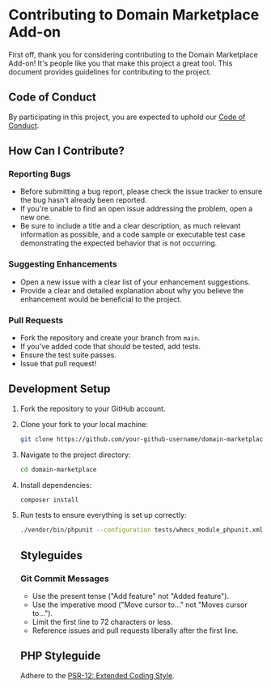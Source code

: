 # Contributing to Domain Marketplace Add-on

First off, thank you for considering contributing to the Domain Marketplace Add-on! It's people like you that make this project a great tool. This document provides guidelines for contributing to the project.

## Code of Conduct

By participating in this project, you are expected to uphold our [Code of Conduct](CODE_OF_CONDUCT.md).

## How Can I Contribute?

### Reporting Bugs

- Before submitting a bug report, please check the issue tracker to ensure the bug hasn't already been reported.
- If you're unable to find an open issue addressing the problem, open a new one.
- Be sure to include a title and a clear description, as much relevant information as possible, and a code sample or executable test case demonstrating the expected behavior that is not occurring.

### Suggesting Enhancements

- Open a new issue with a clear list of your enhancement suggestions.
- Provide a clear and detailed explanation about why you believe the enhancement would be beneficial to the project.

### Pull Requests

- Fork the repository and create your branch from `main`.
- If you've added code that should be tested, add tests.
- Ensure the test suite passes.
- Issue that pull request!

## Development Setup

1. Fork the repository to your GitHub account.
2. Clone your fork to your local machine:
   ```bash
   git clone https://github.com/your-github-username/domain-marketplace.git
   ```

3. Navigate to the project directory:

   ```bash
   cd domain-marketplace
   ```

4. Install dependencies:

   ```bash
   composer install
   ```

5. Run tests to ensure everything is set up correctly:

   ```bash
   ./vendor/bin/phpunit --configuration tests/whmcs_module_phpunit.xml
   ```

   ## Styleguides
   ### Git Commit Messages
   - Use the present tense ("Add feature" not "Added feature").
   - Use the imperative mood ("Move cursor to..." not "Moves cursor to...").
   - Limit the first line to 72 characters or less.
   - Reference issues and pull requests liberally after the first line.

   ## PHP Styleguide
   Adhere to the [PSR-12: Extended Coding Style](https://www.php-fig.org/psr/psr-12/).   
